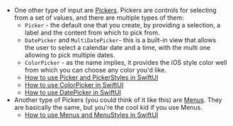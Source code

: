 - One other type of input are [Pickers](https://developer.apple.com/documentation/swiftui/picker). Pickers are controls for selecting from a set of values, and there are multiple types of them:
	- `Picker` - the default one that you create, by providing a selection, a label and the content from which to pick from.
	- `DatePicker`  and `MultiDatePicker`- this is a built-in view that allows the user to select a calendar date and a time, with the multi one allowing to pick multiple dates.
	- `ColorPicker` - as the name implies, it provides the iOS style color well from which you can choose any color you'd like.
	- [How to use Picker and PickerStyles in SwiftUI](https://youtu.be/2pSDE56u2F0?si=gEq_GwIPldnEvLrJ)
	- [How to use ColorPicker in SwiftUI](https://youtu.be/nUlY2RYHV9U?si=s8y6iaQxUFaet9x7)
	- [How to use DatePicker in SwiftUI](https://youtu.be/EnNAQ-b1yPU?si=hZ70F9nm5UPwIhvk)
- Another type of Pickers (you could think of it like this) are [Menus](https://developer.apple.com/documentation/swiftui/menu). They are basically the same, but you're the cool kid if you use Menus.
	- [How to use Menus and MenuStyles in SwiftUI](https://youtu.be/4ow8bRY2McE?si=_-w-RdDSip_rEHfL)